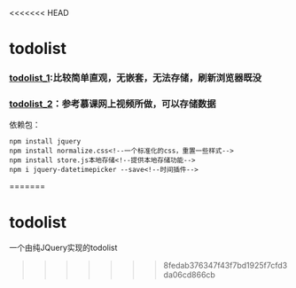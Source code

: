 <<<<<<< HEAD
# todolist
### [todolist_1](todolist_1):比较简单直观，无嵌套，无法存储，刷新浏览器既没
### [todolist_2](todolist_2)：参考慕课网上视频所做，可以存储数据
依赖包：
```
npm install jquery
npm install normalize.css<!--一个标准化的css，重置一些样式-->
npm install store.js本地存储<!--提供本地存储功能-->
npm i jquery-datetimepicker --save<!--时间插件-->
```
=======
# todolist  
一个由纯JQuery实现的todolist  
>>>>>>> 8fedab376347f43f7bd1925f7cfd3da06cd866cb
